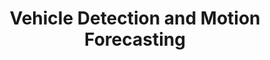 ---
title: "Vehicle Detection and Motion Forecasting"
collection: projects
link: 'https://akuramshin.github.io/files/CSC490_2.pdf'
description: 'Models for vehicle detection and motion forecasting on the PandaSet dataset. Implemented preprocessing by creating BEV voxelized images from LiDAR data. Developed a heat-map object detection model using focal loss and anisotropic gaussians. Built a model that predicts a parametric distribution over future trajectories.'
about: '[Final Project], University of Toronto, CSC498: Making Your Self-driving Car Perceive the World. With C. Zhang.'
imgurl: 'vehicle.png'
links:
  - name: report 1
    link: https://akuramshin.github.io/files/CSC490_1.pdf
  - name: report 2 
    link: https://akuramshin.github.io/files/CSC490_2.pdf
  - name: code
    link: https://github.com/akuramshin/csc490-projects
---